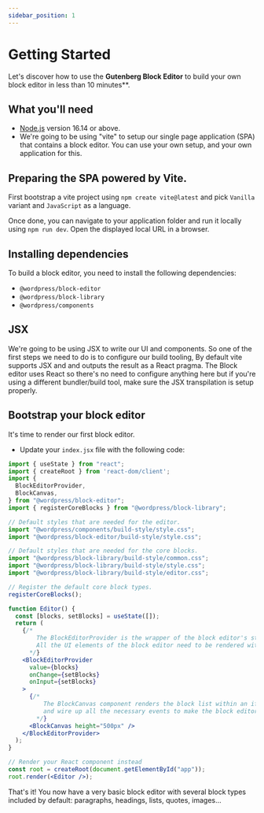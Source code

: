 ```yaml
---
sidebar_position: 1
---
```


# Getting Started

Let's discover how to use the **Gutenberg Block Editor** to build your own block editor in less than 10 minutes**.


## What you'll need

- [Node.js](https://nodejs.org/en/download/) version 16.14 or above.
- We're going to be using "vite" to setup our single page application (SPA) that contains a block editor. You can use your own setup, and your own application for this.

## Preparing the SPA powered by Vite.

First bootstrap a vite project using `npm create vite@latest` and pick `Vanilla` variant and `JavaScript` as a language.

Once done, you can navigate to your application folder and run it locally using `npm run dev`. Open the displayed local URL in a browser.

## Installing dependencies

To build a block editor, you need to install the following dependencies:

 - `@wordpress/block-editor`
 - `@wordpress/block-library`
 - `@wordpress/components`

## JSX

We're going to be using JSX to write our UI and components. So one of the first steps we need to do is to configure our build tooling, By default vite supports JSX and and outputs the result as a React pragma. The Block editor uses React so there's no need to configure anything here but if you're using a different bundler/build tool, make sure the JSX transpilation is setup properly.

## Bootstrap your block editor

It's time to render our first block editor.

 - Update your `index.jsx` file with the following code:
```jsx
import { useState } from "react";
import { createRoot } from 'react-dom/client';
import {
  BlockEditorProvider,
  BlockCanvas,
} from "@wordpress/block-editor";
import { registerCoreBlocks } from "@wordpress/block-library";

// Default styles that are needed for the editor.
import "@wordpress/components/build-style/style.css";
import "@wordpress/block-editor/build-style/style.css";

// Default styles that are needed for the core blocks.
import "@wordpress/block-library/build-style/common.css";
import "@wordpress/block-library/build-style/style.css";
import "@wordpress/block-library/build-style/editor.css";

// Register the default core block types.
registerCoreBlocks();

function Editor() {
  const [blocks, setBlocks] = useState([]);
  return (
    {/* 
        The BlockEditorProvider is the wrapper of the block editor's state.
        All the UI elements of the block editor need to be rendered within this provider.
      */}
    <BlockEditorProvider
      value={blocks}
      onChange={setBlocks}
      onInput={setBlocks}
    >
      {/*
          The BlockCanvas component renders the block list within an iframe
          and wire up all the necessary events to make the block editor work.
        */}
      <BlockCanvas height="500px" />
    </BlockEditorProvider>
  );
}

// Render your React component instead
const root = createRoot(document.getElementById("app"));
root.render(<Editor />);
```

That's it! You now have a very basic block editor with several block types included by default: paragraphs, headings, lists, quotes, images...